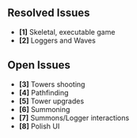 ## Resolved Issues ##
- **[1]** Skeletal, executable game
- **[2]** Loggers and Waves

## Open Issues ##
- **[3]** Towers shooting
- **[4]** Pathfinding
- **[5]** Tower upgrades
- **[6]** Summoning
- **[7]** Summons/Logger interactions
- **[8]** Polish UI